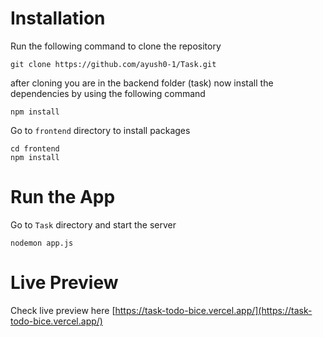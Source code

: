 
# Installation
Run the following command to clone the repository
```
git clone https://github.com/ayush0-1/Task.git
```
after cloning you are in the backend folder (task)
now install the dependencies by using the following command
```
npm install
```
Go to ```frontend``` directory to install packages
```
cd frontend
npm install
```

# Run the App
Go to ```Task``` directory and start the server
```
nodemon app.js
```

# Live Preview
Check live preview here [https://task-todo-bice.vercel.app/](https://task-todo-bice.vercel.app/)

